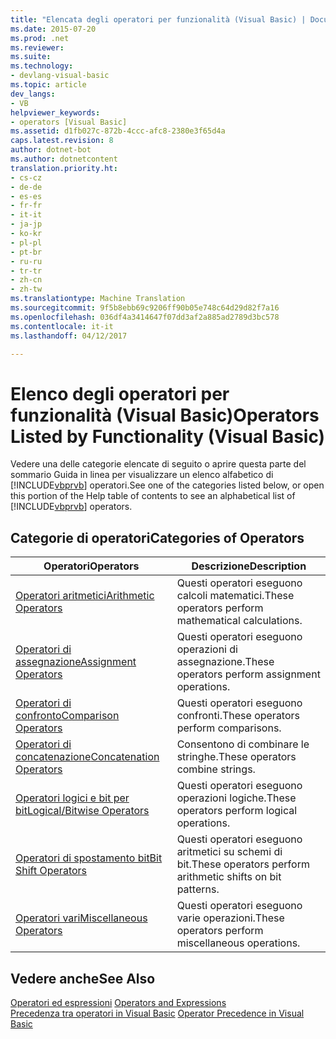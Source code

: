 ```yaml
---
title: "Elencata degli operatori per funzionalità (Visual Basic) | Documenti di Microsoft"
ms.date: 2015-07-20
ms.prod: .net
ms.reviewer: 
ms.suite: 
ms.technology:
- devlang-visual-basic
ms.topic: article
dev_langs:
- VB
helpviewer_keywords:
- operators [Visual Basic]
ms.assetid: d1fb027c-872b-4ccc-afc8-2380e3f65d4a
caps.latest.revision: 8
author: dotnet-bot
ms.author: dotnetcontent
translation.priority.ht:
- cs-cz
- de-de
- es-es
- fr-fr
- it-it
- ja-jp
- ko-kr
- pl-pl
- pt-br
- ru-ru
- tr-tr
- zh-cn
- zh-tw
ms.translationtype: Machine Translation
ms.sourcegitcommit: 9f5b8ebb69c9206ff90b05e748c64d29d82f7a16
ms.openlocfilehash: 036df4a3414647f07dd3af2a885ad2789d3bc578
ms.contentlocale: it-it
ms.lasthandoff: 04/12/2017

---
```

# <a name="operators-listed-by-functionality-visual-basic"></a><span data-ttu-id="f1a04-102">Elenco degli operatori per funzionalità (Visual Basic)</span><span class="sxs-lookup"><span data-stu-id="f1a04-102">Operators Listed by Functionality (Visual Basic)</span></span>
<span data-ttu-id="f1a04-103">Vedere una delle categorie elencate di seguito o aprire questa parte del sommario Guida in linea per visualizzare un elenco alfabetico di [!INCLUDE[vbprvb](../../../csharp/programming-guide/concepts/linq/includes/vbprvb_md.md)] operatori.</span><span class="sxs-lookup"><span data-stu-id="f1a04-103">See one of the categories listed below, or open this portion of the Help table of contents to see an alphabetical list of [!INCLUDE[vbprvb](../../../csharp/programming-guide/concepts/linq/includes/vbprvb_md.md)] operators.</span></span>  
  
## <a name="categories-of-operators"></a><span data-ttu-id="f1a04-104">Categorie di operatori</span><span class="sxs-lookup"><span data-stu-id="f1a04-104">Categories of Operators</span></span>  
  
|<span data-ttu-id="f1a04-105">Operatori</span><span class="sxs-lookup"><span data-stu-id="f1a04-105">Operators</span></span>|<span data-ttu-id="f1a04-106">Descrizione</span><span class="sxs-lookup"><span data-stu-id="f1a04-106">Description</span></span>|  
|---------------|-----------------|  
|[<span data-ttu-id="f1a04-107">Operatori aritmetici</span><span class="sxs-lookup"><span data-stu-id="f1a04-107">Arithmetic Operators</span></span>](../../../visual-basic/language-reference/operators/arithmetic-operators.md)|<span data-ttu-id="f1a04-108">Questi operatori eseguono calcoli matematici.</span><span class="sxs-lookup"><span data-stu-id="f1a04-108">These operators perform mathematical calculations.</span></span>|  
|[<span data-ttu-id="f1a04-109">Operatori di assegnazione</span><span class="sxs-lookup"><span data-stu-id="f1a04-109">Assignment Operators</span></span>](../../../visual-basic/language-reference/operators/assignment-operators.md)|<span data-ttu-id="f1a04-110">Questi operatori eseguono operazioni di assegnazione.</span><span class="sxs-lookup"><span data-stu-id="f1a04-110">These operators perform assignment operations.</span></span>|  
|[<span data-ttu-id="f1a04-111">Operatori di confronto</span><span class="sxs-lookup"><span data-stu-id="f1a04-111">Comparison Operators</span></span>](../../../visual-basic/language-reference/operators/comparison-operators.md)|<span data-ttu-id="f1a04-112">Questi operatori eseguono confronti.</span><span class="sxs-lookup"><span data-stu-id="f1a04-112">These operators perform comparisons.</span></span>|  
|[<span data-ttu-id="f1a04-113">Operatori di concatenazione</span><span class="sxs-lookup"><span data-stu-id="f1a04-113">Concatenation Operators</span></span>](../../../visual-basic/language-reference/operators/concatenation-operators.md)|<span data-ttu-id="f1a04-114">Consentono di combinare le stringhe.</span><span class="sxs-lookup"><span data-stu-id="f1a04-114">These operators combine strings.</span></span>|  
|[<span data-ttu-id="f1a04-115">Operatori logici e bit per bit</span><span class="sxs-lookup"><span data-stu-id="f1a04-115">Logical/Bitwise Operators</span></span>](../../../visual-basic/language-reference/operators/logical-bitwise-operators.md)|<span data-ttu-id="f1a04-116">Questi operatori eseguono operazioni logiche.</span><span class="sxs-lookup"><span data-stu-id="f1a04-116">These operators perform logical operations.</span></span>|  
|[<span data-ttu-id="f1a04-117">Operatori di spostamento bit</span><span class="sxs-lookup"><span data-stu-id="f1a04-117">Bit Shift Operators</span></span>](../../../visual-basic/language-reference/operators/bit-shift-operators.md)|<span data-ttu-id="f1a04-118">Questi operatori eseguono aritmetici su schemi di bit.</span><span class="sxs-lookup"><span data-stu-id="f1a04-118">These operators perform arithmetic shifts on bit patterns.</span></span>|  
|[<span data-ttu-id="f1a04-119">Operatori vari</span><span class="sxs-lookup"><span data-stu-id="f1a04-119">Miscellaneous Operators</span></span>](../../../visual-basic/language-reference/operators/miscellaneous-operators.md)|<span data-ttu-id="f1a04-120">Questi operatori eseguono varie operazioni.</span><span class="sxs-lookup"><span data-stu-id="f1a04-120">These operators perform miscellaneous operations.</span></span>|  
  
## <a name="see-also"></a><span data-ttu-id="f1a04-121">Vedere anche</span><span class="sxs-lookup"><span data-stu-id="f1a04-121">See Also</span></span>  
 <span data-ttu-id="f1a04-122">[Operatori ed espressioni](../../../visual-basic/programming-guide/language-features/operators-and-expressions/index.md) </span><span class="sxs-lookup"><span data-stu-id="f1a04-122">[Operators and Expressions](../../../visual-basic/programming-guide/language-features/operators-and-expressions/index.md) </span></span>  
<span data-ttu-id="f1a04-123"> [Precedenza tra operatori in Visual Basic](../../../visual-basic/language-reference/operators/operator-precedence.md)</span><span class="sxs-lookup"><span data-stu-id="f1a04-123"> [Operator Precedence in Visual Basic](../../../visual-basic/language-reference/operators/operator-precedence.md)</span></span>
